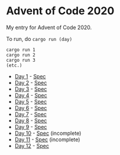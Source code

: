 # Advent of Code 2020

My entry for Advent of Code 2020.

To run, do `cargo run (day)`

```
cargo run 1
cargo run 2
cargo run 3
(etc.)
```

- [Day 1](src/days/day01.rs) - [Spec](https://adventofcode.com/2020/day/1)
- [Day 2](src/days/day02.rs) - [Spec](https://adventofcode.com/2020/day/2)
- [Day 3](src/days/day03.rs) - [Spec](https://adventofcode.com/2020/day/3)
- [Day 4](src/days/day04.rs) - [Spec](https://adventofcode.com/2020/day/4)
- [Day 5](src/days/day05.rs) - [Spec](https://adventofcode.com/2020/day/5)
- [Day 6](src/days/day06.rs) - [Spec](https://adventofcode.com/2020/day/6)
- [Day 7](src/days/day07.rs) - [Spec](https://adventofcode.com/2020/day/7)
- [Day 8](src/days/day08.rs) - [Spec](https://adventofcode.com/2020/day/8)
- [Day 9](src/days/day09.rs) - [Spec](https://adventofcode.com/2020/day/9)
- [Day 10](src/days/day10.rs) - [Spec](https://adventofcode.com/2020/day/10) (incomplete)
- [Day 11](src/days/day11.rs) - [Spec](https://adventofcode.com/2020/day/11) (incomplete)
- [Day 12](src/days/day12.rs) - [Spec](https://adventofcode.com/2020/day/12)
